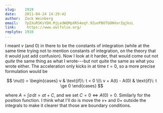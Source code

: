 ```yaml
---
slug:    1919
date:    2011-04-24 14:29:42
author:  Zack Weinberg
email:   7pIXuRSKsYDH.MjLedWQMpXRS4eqY.9ZunPBOTbDNVorZqjksL
link:     https://www.owlfolio.org/
replyto: 1910
...
```


I meant $v$ (and $0$) in there to be the constants of integration
(while at the same time trying not to mention constants of
integration, on the theory that it would just add confusion).  Now I
look at it harder, that would come out not <em>quite</em> the same
thing as what I wrote---but not quite the same as what you wrote
either.  The acceleration only kicks in at time $t = 0$, so a more
precise formulation would be

$$ \nu(t) = \begin{cases}
   v               & \text{if}\: t < 0 \\\\
   v + A(t) - A(0) & \text{if}\: t \ge 0
   \end{cases}
$$

where $A = \int a\, \text{d}t = at + C$, and we set $C = 0
\Leftrightarrow A(0) = 0$. Similarly for the position function.  I
think what I'll do is move the $v +$ and $0 +$ outside the integrals
to make it clearer that those are boundary conditions.
